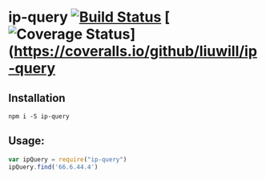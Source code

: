 ip-query [![Build Status](https://travis-ci.org/liuwill/ip-query.svg?branch=master)](https://travis-ci.org/liuwill/ip-query) [![Coverage Status](https://coveralls.io/repos/liuwill/ip-query/badge.svg?service=github)](https://coveralls.io/github/liuwill/ip-query
========

## Installation

```shell
npm i -S ip-query
```

## Usage:

```javascript
var ipQuery = require("ip-query")
ipQuery.find('66.6.44.4')
```
